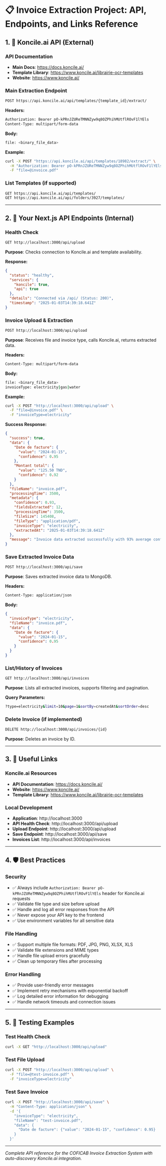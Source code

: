 # 📋 Invoice Extraction Project: API, Endpoints, and Links Reference

## 1. 🔗 Koncile.ai API (External)

### API Documentation
- **Main Docs**: https://docs.koncile.ai/
- **Template Library**: https://www.koncile.ai/librairie-ocr-templates
- **Website**: https://www.koncile.ai/

### Main Extraction Endpoint
```bash
POST https://api.koncile.ai/api/templates/{template_id}/extract/
```

**Headers:**
```bash
Authorization: Bearer pO-kPRnJZUReTMNNZyw9q8OZPhihMUtflROvF1lYEls
Content-Type: multipart/form-data
```

**Body:**
```bash
file: <binary_file_data>
```

**Example:**
```bash
curl -X POST "https://api.koncile.ai/api/templates/18982/extract/" \
  -H "Authorization: Bearer pO-kPRnJZUReTMNNZyw9q8OZPhihMUtflROvF1lYEls" \
  -F "file=@invoice.pdf"
```

### List Templates (if supported)
```bash
GET https://api.koncile.ai/api/templates/
GET https://api.koncile.ai/api/folders/3927/templates/
```

---

## 2. 🚀 Your Next.js API Endpoints (Internal)

### Health Check
```bash
GET http://localhost:3000/api/upload
```
**Purpose**: Checks connection to Koncile.ai and template availability.

**Response:**
```json
{
  "status": "healthy",
  "services": {
    "koncile": true,
    "api": true
  },
  "details": "Connected via /api/ (Status: 200)",
  "timestamp": "2025-01-03T14:39:18.641Z"
}
```

### Invoice Upload & Extraction
```bash
POST http://localhost:3000/api/upload
```
**Purpose**: Receives file and invoice type, calls Koncile.ai, returns extracted data.

**Headers:**
```bash
Content-Type: multipart/form-data
```

**Body:**
```bash
file: <binary_file_data>
invoiceType: electricity|gas|water
```

**Example:**
```bash
curl -X POST "http://localhost:3000/api/upload" \
  -F "file=@invoice.pdf" \
  -F "invoiceType=electricity"
```

**Success Response:**
```json
{
  "success": true,
  "data": {
    "Date de facture": {
      "value": "2024-01-15",
      "confidence": 0.95
    },
    "Montant total": {
      "value": "125.50 TND",
      "confidence": 0.92
    }
  },
  "fileName": "invoice.pdf",
  "processingTime": 3500,
  "metadata": {
    "confidence": 0.93,
    "fieldsExtracted": 12,
    "processingTime": 3500,
    "fileSize": 145408,
    "fileType": "application/pdf",
    "invoiceType": "electricity",
    "extractedAt": "2025-01-03T14:39:18.641Z"
  },
  "message": "Invoice data extracted successfully with 93% average confidence"
}
```

### Save Extracted Invoice Data
```bash
POST http://localhost:3000/api/save
```
**Purpose**: Saves extracted invoice data to MongoDB.

**Headers:**
```bash
Content-Type: application/json
```

**Body:**
```json
{
  "invoiceType": "electricity",
  "fileName": "invoice.pdf",
  "data": {
    "Date de facture": {
      "value": "2024-01-15",
      "confidence": 0.95
    }
  }
}
```

### List/History of Invoices
```bash
GET http://localhost:3000/api/invoices
```
**Purpose**: Lists all extracted invoices, supports filtering and pagination.

**Query Parameters:**
```bash
?type=electricity&limit=10&page=1&sortBy=createdAt&sortOrder=desc
```

### Delete Invoice (if implemented)
```bash
DELETE http://localhost:3000/api/invoices/{id}
```
**Purpose**: Deletes an invoice by ID.

---

## 3. 🔗 Useful Links

### Koncile.ai Resources
- **API Documentation**: https://docs.koncile.ai/
- **Website**: https://www.koncile.ai/
- **Template Library**: https://www.koncile.ai/librairie-ocr-templates

### Local Development
- **Application**: http://localhost:3000
- **API Health Check**: http://localhost:3000/api/upload
- **Upload Endpoint**: http://localhost:3000/api/upload
- **Save Endpoint**: http://localhost:3000/api/save
- **Invoices List**: http://localhost:3000/api/invoices

---

## 4. 🛡️ Best Practices

### Security
- ✅ Always include `Authorization: Bearer pO-kPRnJZUReTMNNZyw9q8OZPhihMUtflROvF1lYEls` header for Koncile.ai requests
- ✅ Validate file type and size before upload
- ✅ Handle and log all error responses from the API
- ✅ Never expose your API key to the frontend
- ✅ Use environment variables for all sensitive data

### File Handling
- ✅ Support multiple file formats: PDF, JPG, PNG, XLSX, XLS
- ✅ Validate file extensions and MIME types
- ✅ Handle file upload errors gracefully
- ✅ Clean up temporary files after processing

### Error Handling
- ✅ Provide user-friendly error messages
- ✅ Implement retry mechanisms with exponential backoff
- ✅ Log detailed error information for debugging
- ✅ Handle network timeouts and connection issues

---

## 5. 🧪 Testing Examples

### Test Health Check
```bash
curl -X GET "http://localhost:3000/api/upload"
```

### Test File Upload
```bash
curl -X POST "http://localhost:3000/api/upload" \
  -F "file=@test-invoice.pdf" \
  -F "invoiceType=electricity"
```

### Test Save Invoice
```bash
curl -X POST "http://localhost:3000/api/save" \
  -H "Content-Type: application/json" \
  -d '{
    "invoiceType": "electricity",
    "fileName": "test-invoice.pdf",
    "data": {
      "Date de facture": {"value": "2024-01-15", "confidence": 0.95}
    }
  }'
```

---

*Complete API reference for the COFICAB Invoice Extraction System with auto-discovery Koncile.ai integration.*

